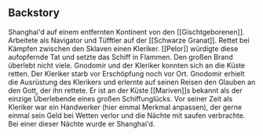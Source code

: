 ## Backstory
Shanghai'd auf einem entfernten Kontinent von den [[Gischtgeborenen]]. Arbeitete als Navigator und Tüfftler auf der [[Schwarze Granat]]. Rettet bei Kämpfen zwischen den Sklaven einen Kleriker. [[Pelor]] würdigte diese aufopfernde Tat und setzte das Schiff in Flammen. Den großen Brand überlebt nicht viele. Gnodomir und der Kleriker konnten sich an die Küste retten. Der Kleriker starb vor Erschöpfung noch vor Ort. Gnodomir erhielt die Ausrüstung des Klerikers und erlernte auf seinen Reisen den Glauben an den Gott, der ihn rettete. Er ist an der Küste [[Mariven]]s bekannt als der einzige Überlebende eines großen Schiffunglücks.
Vor seiner Zeit als Kleriker war ein Handwerker (hier einmal Merkmal anpassen), der gerne einmal sein Geld bei Wetten verlor und die Nächte mit saufen verbrachte. Bei einer dieser Nächte wurde er Shanghai'd.